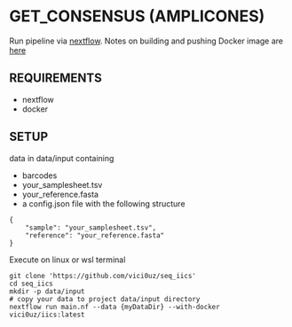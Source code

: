 # GET_CONSENSUS (AMPLICONES)

Run pipeline via [nextflow](https://www.nextflow.io/). Notes on building and pushing Docker image are [here](https://hub.docker.com/layers/vici0uz/iics/latest/images/sha256-1c11f1fa0b9a1d3f5cb9a7f7e9e6eb97dfc23b00ea3b3fd3e44ff6bd00c8b068?context=repo)

## REQUIREMENTS
- nextflow
- docker


## SETUP
data in data/input containing
- barcodes
- your_samplesheet.tsv
- your_reference.fasta
- a config.json file with the following structure

```
{
	"sample": "your_samplesheet.tsv",
    "reference": "your_reference.fasta"
}
```
Execute on linux or wsl terminal
```
git clone 'https://github.com/vici0uz/seq_iics'
cd seq_iics
mkdir -p data/input
# copy your data to project data/input directory
nextflow run main.nf --data {myDataDir} --with-docker vici0uz/iics:latest
```

